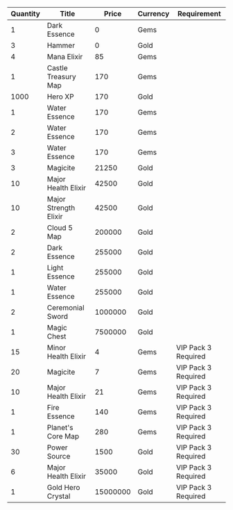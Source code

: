 | Quantity | Title | Price | Currency |  Requirement |
| -------- | ----- | ----- | -------- |  ----------- |
| 1 | Dark Essence | 0 | Gems |  |
| 3 | Hammer | 0 | Gold |  |
| 4 | Mana Elixir | 85 | Gems |  |
| 1 | Castle Treasury Map | 170 | Gems |  |
| 1000 | Hero XP | 170 | Gold |  |
| 1 | Water Essence | 170 | Gems |  |
| 2 | Water Essence | 170 | Gems |  |
| 3 | Water Essence | 170 | Gems |  |
| 3 | Magicite | 21250 | Gold |  |
| 10 | Major Health Elixir | 42500 | Gold |  |
| 10 | Major Strength Elixir | 42500 | Gold |  |
| 2 | Cloud 5 Map | 200000 | Gold |  |
| 2 | Dark Essence | 255000 | Gold |  |
| 1 | Light Essence | 255000 | Gold |  |
| 1 | Water Essence | 255000 | Gold |  |
| 2 | Ceremonial Sword | 1000000 | Gold |  |
| 1 | Magic Chest | 7500000 | Gold |  |
| 15 | Minor Health Elixir | 4 | Gems | VIP Pack 3 Required |
| 20 | Magicite | 7 | Gems | VIP Pack 3 Required |
| 10 | Major Health Elixir | 21 | Gems | VIP Pack 3 Required |
| 1 | Fire Essence | 140 | Gems | VIP Pack 3 Required |
| 1 | Planet's Core Map | 280 | Gems | VIP Pack 3 Required |
| 30 | Power Source | 1500 | Gold | VIP Pack 3 Required |
| 6 | Major Health Elixir | 35000 | Gold | VIP Pack 3 Required |
| 1 | Gold Hero Crystal | 15000000 | Gold | VIP Pack 3 Required |
